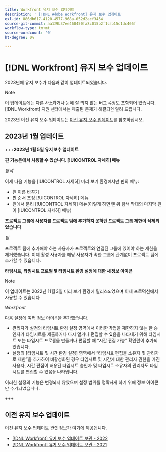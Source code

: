 ```yaml
---
title: Workfront 유지 보수 업데이트
description: ' [!DNL Adobe Workfront] 유지 보수 업데이트'
exl-id: 886db617-4120-4577-968a-052d2acf3454
source-git-commit: aa129b37ee460450fa8c015b2f1c4b15c1dc466f
workflow-type: tm+mt
source-wordcount: '0'
ht-degree: 0%

---
```


# [!DNL Workfront] 유지 보수 업데이트

2023년에 유지 보수가 다음과 같이 업데이트되었습니다.

>[!NOTE]
>
>이 업데이트에는 다른 사소하거나 눈에 잘 띄지 않는 버그 수정도 포함되어 있습니다. [!DNL Workfront] 지원 센터에서는 제출된 문제가 해결되면 알려 드립니다.

2023년 이전 유지 보수 업데이트는 [이전 유지 보수 업데이트](#previous-maintenance-updates)를 참조하십시오.

## 2023년 1월 업데이트

+++**2023년 1월 5일 유지 보수 업데이트**

**핀 기능은에서 사용할 수 있습니다. [!UICONTROL 자세히] 메뉴**

_탐색_

이제 다음 기능을 [!UICONTROL 자세히] 미리 보기 환경에서만 핀의 메뉴:

* 핀 이름 바꾸기
* 핀 순서 조정 [!UICONTROL 자세히] 메뉴
* 핀에서 분리 [!UICONTROL 자세히] 메뉴(이렇게 하면 맨 위 탐색 막대의 마지막 핀이 [!UICONTROL 자세히] 메뉴)

**프로젝트 그룹에 사용자를 프로젝트 팀에 추가하지 못하던 프로젝트 그룹 제한이 삭제되었습니다**

_팀_

프로젝트 팀에 추가해야 하는 사용자가 프로젝트와 연결된 그룹에 있어야 하는 제한을 제거했습니다. 이제 활성 사용자를 해당 사용자가 속한 그룹에 관계없이 프로젝트 팀에 추가할 수 있습니다.

**타임시트, 타임시트 프로필 및 타임시트 환경 설정에 대한 새 정보 아이콘**

>[!NOTE]
>
>이 업데이트는 2022년 11월 3일 미리 보기 환경에 릴리스되었으며 이제 프로덕션에서 사용할 수 있습니다

_Workfront_

다음 설정에 여러 정보 아이콘을 추가했습니다.

* 관리자가 설정의 타임시트 환경 설정 영역에서 이러한 작업을 제한하지 않는 한 승인자가 타임시트를 제출하거나 다시 열거나 편집할 수 있음을 나타내기 위해 타임시트 또는 타임시트 프로필을 만들거나 편집할 때 “시간 편집 가능” 확인란이 추가되었습니다.
* 설정의 [타임시트 및 시간 환경 설정] 영역에서 “타임시트 편집을 소유자 및 관리자로 제한”을 추가하여 비활성화된 경우 타임시트 및 시간에 대한 관리자 권한을 가진 사용자, 시간 편집이 허용된 타임시트 승인자 및 타임시트 소유자의 관리자도 타임시트를 편집할 수 있음을 나타냅니다.

이러한 설정의 기능은 변경되지 않았으며 설정 범위를 명확하게 하기 위해 정보 아이콘만 추가되었습니다.

+++

## 이전 유지 보수 업데이트

이전 유지 보수 업데이트 관련 정보가 여기에 제공됩니다.

* [[!DNL Workfront] 유지 보수 업데이트 보관 - 2022](2022-updates.md)
* [[!DNL Workfront] 유지 보수 업데이트 보관 - 2021](2021-updates.md)
